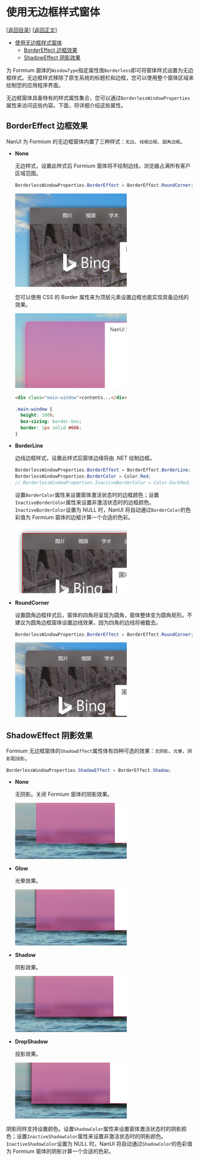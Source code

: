 # 使用无边框样式窗体

[[返回目录](README.md)] [[返回正文](nanui-formium.md#窗体样式)]

- [使用无边框样式窗体](#使用无边框样式窗体)
  - [BorderEffect 边框效果](#bordereffect-边框效果)
  - [ShadowEffect 阴影效果](#shadoweffect-阴影效果)

为 Formium 窗体的`WindowType`指定属性值`Borderless`即可将窗体样式设置为无边框样式。无边框样式移除了原生系统的标题栏和边框，您可以使用整个窗体区域来绘制您的应用程序界面。

无边框窗体具备特有的样式属性集合，您可以通过`BorderlessWindowProperties`属性来访问这些内容。下面，将详细介绍这些属性。

## BorderEffect 边框效果

NanUI 为 Formium 的无边框窗体内置了三种样式：`无边`、`线框边框`、`圆角边框`。

- **None**

  无边样式，设置此样式后 Formium 窗体将不绘制边线，浏览器占满所有客户区域范围。

  ```csharp
  BorderlessWindowProperties.BorderEffect = BorderEffect.RoundCorner;
  ```

  ![None](../images/bordereffect-none.png)

  您可以使用 CSS 的 Border 属性来为顶层元素设置边框也能实现具备边线的效果。

  ![None](../images/bordereffect-none-css-border.png)

  ```html
  <div class="main-window">contents...</div>
  ```

  ```css
  .main-window {
    height: 100%;
    box-sizing: border-box;
    border: 1px solid #666;
  }
  ```

- **BorderLine**

  边线边框样式，设置此样式后窗体边缘将由 .NET 绘制边框。

  ```csharp
  BorderlessWindowProperties.BorderEffect = BorderEffect.BorderLine;
  BorderlessWindowProperties.BorderColor = Color.Red;
  // BorderlessWindowProperties.InactiveBorderColor = Color.DarkRed;
  ```

  设置`BorderColor`属性来设置窗体激活状态时的边框颜色；设置`InactiveBorderColor`属性来设置非激活状态时的边框颜色。`InactiveBorderColor`设置为 NULL 时，NanUI 将自动通过`BorderColor`的色彩值为 Formium 窗体的边框计算一个合适的色彩。

  ![None](../images/bordereffect-borderline.png)

- **RoundCorner**

  设置圆角边框样式后，窗体的四角将呈现为圆角，窗体整体变为圆角矩形。不建议为圆角边框窗体设置边线效果，因为四角的边线将被截去。

  ```csharp
  BorderlessWindowProperties.BorderEffect = BorderEffect.RoundCorner;
  ```

  ![None](../images/bordereffect-round-corner.png)

## ShadowEffect 阴影效果

Formium 无边框窗体的`ShadowEffect`属性体有四种可选的效果：`无阴影`、`光晕`、`阴影`和`投影`。

```csharp
BorderlessWindowProperties.ShadowEffect = BorderEffect.Shadow;
```

- **None**

  无阴影。关闭 Formium 窗体的阴影效果。

  ![None](../images/shadoweffect-none.png)

- **Glow**

  光晕效果。

  ![None](../images/shadoweffect-glow.png)

- **Shadow**

  阴影效果。

  ![None](../images/shadoweffect-shadow.png)

- **DropShadow**

  投影效果。

  ![None](../images/shadoweffect-dropshadow.png)

阴影同样支持设置颜色。设置`ShadowColor`属性来设置窗体激活状态时的阴影颜色；设置`InactiveShadowColor`属性来设置非激活状态时的阴影颜色。`InactiveShadowColor`设置为 NULL 时，NanUI 将自动通过`ShadowColor`的色彩值为 Formium 窗体的阴影计算一个合适的色彩。

